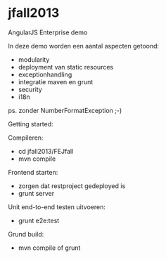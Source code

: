 jfall2013
=========

AngularJS Enterprise demo

In deze demo worden een aantal aspecten getoond:
 - modularity
 - deployment van static resources
 - exceptionhandling
 - integratie maven en grunt
 - security
 - i18n

ps. zonder NumberFormatException ;-)

Getting started:

Compileren:
 - cd jfall2013/FEJfall
 - mvn compile

Frontend starten:
 - zorgen dat restproject gedeployed is
 - grunt server

Unit end-to-end testen uitvoeren:
 - grunt e2e:test

Grund build:
 - mvn compile of grunt
